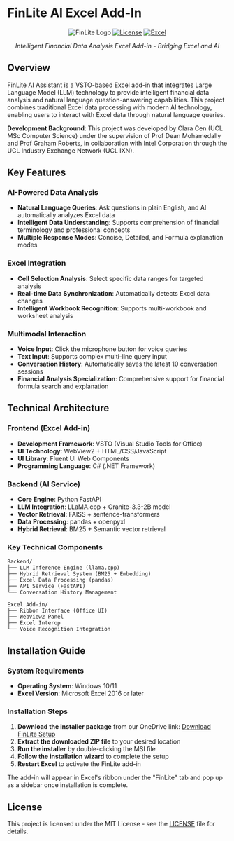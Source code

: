 # FinLite AI Excel Add-In

<div align="center">

![FinLite Logo](https://img.shields.io/badge/FinLite-AI%20Assistant-blue)
[![License](https://img.shields.io/badge/License-MIT-green.svg)](LICENSE)
[![Excel](https://img.shields.io/badge/Excel-Add--in-orange.svg)](https://docs.microsoft.com/en-us/office/dev/add-ins/)

*Intelligent Financial Data Analysis Excel Add-in - Bridging Excel and AI*

</div>

## Overview

FinLite AI Assistant is a VSTO-based Excel add-in that integrates Large Language Model (LLM) technology to provide intelligent financial data analysis and natural language question-answering capabilities. This project combines traditional Excel data processing with modern AI technology, enabling users to interact with Excel data through natural language queries.

**Development Background**: This project was developed by Clara Cen (UCL MSc Computer Science) under the supervision of Prof Dean Mohamedally and Prof Graham Roberts, in collaboration with Intel Corporation through the UCL Industry Exchange Network (UCL IXN).

## Key Features

### AI-Powered Data Analysis
- **Natural Language Queries**: Ask questions in plain English, and AI automatically analyzes Excel data
- **Intelligent Data Understanding**: Supports comprehension of financial terminology and professional concepts
- **Multiple Response Modes**: Concise, Detailed, and Formula explanation modes

### Excel Integration
- **Cell Selection Analysis**: Select specific data ranges for targeted analysis
- **Real-time Data Synchronization**: Automatically detects Excel data changes
- **Intelligent Workbook Recognition**: Supports multi-workbook and worksheet analysis

### Multimodal Interaction
- **Voice Input**: Click the microphone button for voice queries
- **Text Input**: Supports complex multi-line query input
- **Conversation History**: Automatically saves the latest 10 conversation sessions
- **Financial Analysis Specialization**: Comprehensive support for financial formula search and explanation

## Technical Architecture

### Frontend (Excel Add-in)
- **Development Framework**: VSTO (Visual Studio Tools for Office)
- **UI Technology**: WebView2 + HTML/CSS/JavaScript
- **UI Library**: Fluent UI Web Components
- **Programming Language**: C# (.NET Framework)

### Backend (AI Service)
- **Core Engine**: Python FastAPI
- **LLM Integration**: LLaMA.cpp + Granite-3.3-2B model
- **Vector Retrieval**: FAISS + sentence-transformers
- **Data Processing**: pandas + openpyxl
- **Hybrid Retrieval**: BM25 + Semantic vector retrieval

### Key Technical Components
```
Backend/
├── LLM Inference Engine (llama.cpp)
├── Hybrid Retrieval System (BM25 + Embedding)
├── Excel Data Processing (pandas)
├── API Service (FastAPI)
└── Conversation History Management

Excel Add-in/
├── Ribbon Interface (Office UI)
├── WebView2 Panel
├── Excel Interop
└── Voice Recognition Integration
```

## Installation Guide

### System Requirements
- **Operating System**: Windows 10/11
- **Excel Version**: Microsoft Excel 2016 or later

### Installation Steps

1. **Download the installer package** from our OneDrive link: [Download FinLite Setup](ONEDRIVE_LINK_HERE)
2. **Extract the downloaded ZIP file** to your desired location
3. **Run the installer** by double-clicking the MSI file
4. **Follow the installation wizard** to complete the setup
5. **Restart Excel** to activate the FinLite add-in

The add-in will appear in Excel's ribbon under the "FinLite" tab and pop up as a sidebar once installation is complete.


## License

This project is licensed under the MIT License - see the [LICENSE](LICENSE) file for details.

</div>
